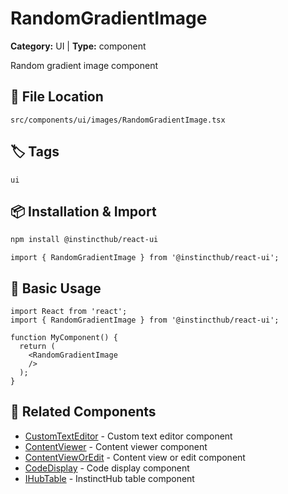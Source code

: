 # RandomGradientImage

**Category:** UI | **Type:** component

Random gradient image component

## 📁 File Location

`src/components/ui/images/RandomGradientImage.tsx`

## 🏷️ Tags

`ui`

## 📦 Installation & Import

```bash
npm install @instincthub/react-ui
```

```tsx
import { RandomGradientImage } from '@instincthub/react-ui';
```

## 🚀 Basic Usage

```tsx
import React from 'react';
import { RandomGradientImage } from '@instincthub/react-ui';

function MyComponent() {
  return (
    <RandomGradientImage
    />
  );
}
```

## 🔗 Related Components

- [CustomTextEditor](./CustomTextEditor.md) - Custom text editor component
- [ContentViewer](./ContentViewer.md) - Content viewer component
- [ContentViewOrEdit](./ContentViewOrEdit.md) - Content view or edit component
- [CodeDisplay](./CodeDisplay.md) - Code display component
- [IHubTable](./IHubTable.md) - InstinctHub table component


